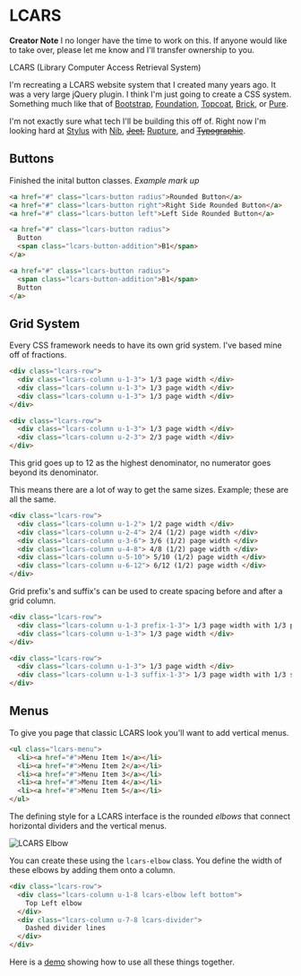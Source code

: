 LCARS
=====

**Creator Note** I no longer have the time to work on this. If anyone would like to take over, please let me know and I'll transfer ownership to you.

LCARS (Library Computer Access Retrieval System)

I'm recreating a LCARS website system that I created many years ago. It was a very large jQuery plugin. I think I'm just going to create a CSS system. Something much like that of [Bootstrap](http://getbootstrap.com/), [Foundation](http://foundation.zurb.com/), [Topcoat](http://topcoat.io/), [Brick](http://mozilla.github.io/brick/index.html), or [Pure](http://purecss.io/).

I'm not exactly sure what tech I'll be building this off of. Right now I'm looking hard at [Stylus](http://learnboost.github.io/stylus/) with [Nib](https://github.com/visionmedia/nib), ~~[Jeet](https://github.com/mojotech/jeet),~~ [Rupture](https://github.com/jenius/rupture), and ~~[Typographic](https://github.com/corysimmons/typographic)~~.

## Buttons

Finished the inital button classes. *Example mark up*

```html
<a href="#" class="lcars-button radius">Rounded Button</a>
<a href="#" class="lcars-button right">Right Side Rounded Button</a>
<a href="#" class="lcars-button left">Left Side Rounded Button</a>

<a href="#" class="lcars-button radius">
  Button
  <span class="lcars-button-addition">B1</span>
</a>

<a href="#" class="lcars-button radius">
  <span class="lcars-button-addition">B1</span>
  Button
</a>
```

## Grid System

Every CSS framework needs to have its own grid system. I've based mine off of fractions.

```html
<div class="lcars-row">
  <div class="lcars-column u-1-3"> 1/3 page width </div>
  <div class="lcars-column u-1-3"> 1/3 page width </div>
  <div class="lcars-column u-1-3"> 1/3 page width </div>
</div>

<div class="lcars-row">
  <div class="lcars-column u-1-3"> 1/3 page width </div>
  <div class="lcars-column u-2-3"> 2/3 page width </div>
</div>
```

This grid goes up to 12 as the highest denominator, no numerator goes beyond its denominator.

This means there are a lot of way to get the same sizes. Example; these are all the same.

```html
<div class="lcars-row">
  <div class="lcars-column u-1-2"> 1/2 page width </div>
  <div class="lcars-column u-2-4"> 2/4 (1/2) page width </div>
  <div class="lcars-column u-3-6"> 3/6 (1/2) page width </div>
  <div class="lcars-column u-4-8"> 4/8 (1/2) page width </div>
  <div class="lcars-column u-5-10"> 5/10 (1/2) page width </div>
  <div class="lcars-column u-6-12"> 6/12 (1/2) page width </div>
</div>
```

Grid prefix's and suffix's can be used to create spacing before and after a grid column.

```html
<div class="lcars-row">
  <div class="lcars-column u-1-3 prefix-1-3"> 1/3 page width with 1/3 prefix margin</div>
  <div class="lcars-column u-1-3"> 1/3 page width </div>
</div>

<div class="lcars-row">
  <div class="lcars-column u-1-3"> 1/3 page width </div>
  <div class="lcars-column u-1-3 suffix-1-3"> 1/3 page width with 1/3 suffix margin</div>
</div>
```

## Menus

To give you page that classic LCARS look you'll want to add vertical menus.

```html
<ul class="lcars-menu">
  <li><a href="#">Menu Item 1</a></li>
  <li><a href="#">Menu Item 2</a></li>
  <li><a href="#">Menu Item 3</a></li>
  <li><a href="#">Menu Item 4</a></li>
  <li><a href="#">Menu Item 5</a></li>
</ul>
```

The defining style for a LCARS interface is the rounded *elbows* that connect horizontal dividers and the vertical menus.

![LCARS Elbow](app/img/Elbow1.png)

You can create these using the `lcars-elbow` class. You define the width of these elbows by adding them onto a column.

```html
<div class="lcars-row">
  <div class="lcars-column u-1-8 lcars-elbow left bottom">
    Top Left elbow
  </div>
  <div class="lcars-column u-7-8 lcars-divider">
    Dashed divider lines
  </div>
</div>
```

Here is a [demo](http://garrett-.github.io/lcars/) showing how to use all these things together.
